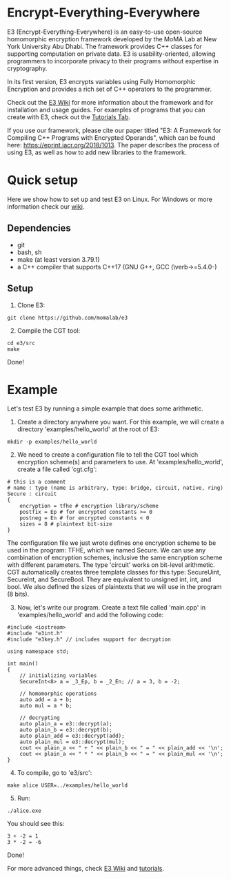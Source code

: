 # Encrypt-Everything-Everywhere
E3 (Encrypt-Everything-Everywhere) is an easy-to-use open-source homomorphic encryption framework developed by the MoMA Lab at New York University Abu Dhabi. The framework provides C++ classes for supporting computation on private data. E3 is usability-oriented, allowing programmers to incorporate privacy to their programs without expertise in cryptography.

In its first version, E3 encrypts variables using Fully Homomorphic Encryption and provides a rich set of C++ operators to the programmer.

Check out the [E3 Wiki](https://github.com/momalab/e3/wiki) for more information about the framework and for installation and usage guides. For examples of programs that you can create with E3, check out the [Tutorials Tab](./tutorials).

If you use our framework, please cite our paper titled "E3: A Framework for Compiling C++ Programs with Encrypted Operands", which can be found here: https://eprint.iacr.org/2018/1013. The paper describes the process of using E3, as well as how to add new libraries to the framework.

# Quick setup

Here we show how to set up and test E3 on Linux. For Windows or more information check our [wiki](https://github.com/momalab/e3/wiki/installing-e3#setting-up-e3-in-windows).

## Dependencies

* git
* bash, sh
* make (at least version 3.79.1)
* a C++ compiler that supports C++17 (GNU G++, GCC (\verb->=5.4.0-)

## Setup

1. Clone E3:
```
git clone https://github.com/momalab/e3
```

2. Compile the CGT tool:
```
cd e3/src
make
```

Done!

# Example

Let's test E3 by running a simple example that does some arithmetic.

1. Create a directory anywhere you want. For this example, we will create a directory 'examples/hello_world' at the root of E3:
```
mkdir -p examples/hello_world
```

2. We need to create a configuration file to tell the CGT tool which encryption scheme(s) and parameters to use. At 'examples/hello_world', create a file called 'cgt.cfg':
```
# this is a comment
# name : type (name is arbitrary, type: bridge, circuit, native, ring)
Secure : circuit
{
    encryption = tfhe # encryption library/scheme
    postfix = Ep # for encrypted constants >= 0
    postneg = En # for encrypted constants < 0
    sizes = 8 # plaintext bit-size
}

```
The configuration file we just wrote defines one encryption scheme to be used in the program: TFHE, which we named Secure. We can use any combination of encryption schemes, inclusive the same encryption scheme with different parameters.
The type 'circuit' works on bit-level arithmetic. CGT automatically creates three template classes for this type: SecureUint, SecureInt, and SecureBool. They are equivalent to unsigned int, int, and bool. We also defined the sizes of plaintexts that we will use in the program (8 bits).

3. Now, let's write our program. Create a text file called 'main.cpp' in 'examples/hello_world' and add the following code:
```
#include <iostream>
#include "e3int.h"
#include "e3key.h" // includes support for decryption

using namespace std;

int main()
{
    // initializing variables
    SecureInt<8> a = _3_Ep, b = _2_En; // a = 3, b = -2;

    // homomorphic operations
    auto add = a + b;
    auto mul = a * b;

    // decrypting
    auto plain_a = e3::decrypt(a);
    auto plain_b = e3::decrypt(b);
    auto plain_add = e3::decrypt(add);
    auto plain_mul = e3::decrypt(mul);
    cout << plain_a << " + " << plain_b << " = " << plain_add << '\n';
    cout << plain_a << " * " << plain_b << " = " << plain_mul << '\n';
}

```

4. To compile, go to 'e3/src':
```
make alice USER=../examples/hello_world
```

5. Run:
```
./alice.exe
```
You should see this:
```
3 + -2 = 1
3 * -2 = -6
```

Done!

For more advanced things, check [E3 Wiki](https://github.com/momalab/e3/wiki) and [tutorials](./tutorials).
